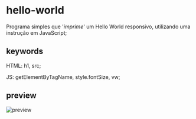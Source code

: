 # hello-world

Programa simples que '*imprime*' um Hello World responsivo, utilizando uma instrução em JavaScript;

## keywords

HTML: h1, src;

JS: getElementByTagName, style.fontSize, vw;

## preview

![preview](https://github.com/scaramuzza/citacao-bibliografica/blob/main/citacao-bibliografica.png)
